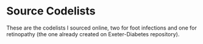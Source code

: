 # Source Codelists

These are the codelists I sourced online, two for foot infections and one for retinopathy (the one already created on Exeter-Diabetes repository).
